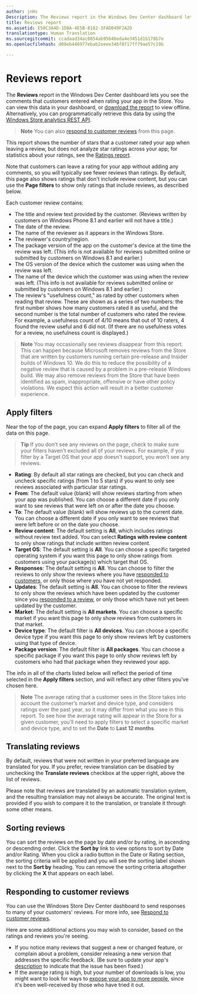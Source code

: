 ```yaml
---
author: jnHs
Description: The Reviews report in the Windows Dev Center dashboard lets you see the comments that customers entered when rating your app in the Store.
title: Reviews report
ms.assetid: E50C3A4D-1D8A-4E5B-8182-3FAD049F2A2D
translationtype: Human Translation
ms.sourcegitcommit: ccadaad34ac0854ab95646eda4e3451d1b178b7e
ms.openlocfilehash: d08eb446977ebab2eeee346f8f17ff79ae57c19b

---
```


# Reviews report


The **Reviews** report in the Windows Dev Center dashboard lets you see the comments that customers entered when rating your app in the Store. You can view this data in your dashboard, or [download the report](download-analytic-reports.md) to view offline. Alternatively, you can programmatically retrieve this data by using the [Windows Store analytics REST API](../monetize/access-analytics-data-using-windows-store-services.md).

> **Note**  You can also [respond to customer reviews](respond-to-customer-reviews.md) from this page.

This report shows the number of stars that a customer rated your app when leaving a review, but does not analyze star ratings across your app; for statistics about your ratings, see the [Ratings report](ratings-report.md).

Note that customers can leave a rating for your app without adding any comments, so you will typically see fewer reviews than ratings. By default, this page also shows ratings that don't include review content, but you can use the **Page filters** to show only ratings that include reviews, as described below.

Each customer review contains:

-   The title and review text provided by the customer. (Reviews written by customers on Windows Phone 8.1 and earlier will not have a title.)
-   The date of the review.
-   The name of the reviewer as it appears in the Windows Store.
-   The reviewer's country/region.
-   The package version of the app on the customer's device at the time the review was left. (This info is not available for reviews submitted online or submitted by customers on Windows 8.1 and earlier.)
-   The OS version of the device which the customer was using when the review was left.
-   The name of the device which the customer was using when the review was left. (This info is not available for reviews submitted online or submitted by customers on Windows 8.1 and earlier.)
-   The review's "usefulness count," as rated by other customers when reading that review. These are shown as a series of two numbers: the first number shows how many customers rated it as useful, and the second number is the total number of customers who rated the review. For example, a usefulness count of 4/10 means that out of 10 raters, 4 found the review useful and 6 did not. (If there are no usefulness votes for a review, no usefulness count is displayed.)

> **Note** You may occasionally see reviews disappear from this report. This can happen because Microsoft removes reviews from the Store that are written by customers running certain pre-release and Insider builds of Windows 10. We do this to reduce the possibility of a negative review that is caused by a problem in a pre-release Windows build. We may also remove reviews from the Store that have been identified as spam, inappropriate, offensive or have other policy violations. We expect this action will result in a better customer experience.

## Apply filters


Near the top of the page, you can expand **Apply filters** to filter all of the data on this page.

>**Tip**  If you don't see any reviews on the page, check to make sure your filters haven't excluded all of your reviews. For example, if you filter by a Target OS that your app doesn't support, you won't see any reviews.

-   **Rating**: By default all star ratings are checked, but you can check and uncheck specific ratings (from 1 to 5 stars) if you want to only see reviews associated with particular star ratings.
-   **From**: The default value (blank) will show reviews starting from when your app was published. You can choose a different date if you only want to see reviews that were left on or after the date you choose.
-   **To**: The default value (blank) will show reviews up to the current date. You can choose a different date if you only want to see reviews that were left before or on the date you choose. 
-   **Review content**: The default setting is **All**, which includes ratings without review text added. You can select **Ratings with review content** to only show ratings that include written review content.
-   **Target OS**: The default setting is **All**. You can choose a specific targeted operating system if you want this page to only show ratings from customers using your package(s) which target that OS.
-   **Responses**: The default setting is **All**. You can choose to filter the reviews to only show the reviews where you have [responded to customers](respond-to-customer-reviews.md), or only those where you have not yet responded.
-   **Updates**: The default setting is **All**. You can choose to filter the reviews to only show the reviews which have been updated by the customer since you [responded to a review](respond-to-customer-reviews.md), or only those which have not yet been updated by the customer.
-   **Market**: The default setting is **All markets**. You can choose a specific market if you want this page to only show reviews from customers in that market.
-   **Device type**: The default filter is **All devices**. You can choose a specific device type if you want this page to only show reviews left by customers using that type of device.
-   **Package version**: The default filter is **All packages**. You can choose a specific package if you want this page to only show reviews left by customers who had that package when they reviewed your app.

The info in all of the charts listed below will reflect the period of time selected in the **Apply filters** section, and will reflect any other filters you've chosen here.

> **Note**  The average rating that a customer sees in the Store takes into account the customer’s market and device type, and considers ratings over the past year, so it may differ from what you see in this report. To see how the average rating will appear in the Store for a given customer, you’ll need to apply filters to select a specific market and device type, and to set the **Date** to **Last 12 months**.

## Translating reviews


By default, reviews that were not written in your preferred language are translated for you. If you prefer, review translation can be disabled by unchecking the **Translate reviews** checkbox at the upper right, above the list of reviews.

Please note that reviews are translated by an automatic translation system, and the resulting translation may not always be accurate. The original text is provided if you wish to compare it to the translation, or translate it through some other means.

## Sorting reviews


You can sort the reviews on the page by date and/or by rating, in ascending or descending order. Click the **Sort by** link to view options to sort by Date and/or Rating. When you click a radio button in the Date or Rating section, the sorting criteria will be applied and you will see the sorting label shown next to the **Sort by** heading. You can remove the sorting criteria altogether by clicking the **X** that appears on each label.

## Responding to customer reviews

You can use the Windows Store Dev Center dashboard to send responses to many of your customers' reviews. For more info, see [Respond to customer reviews](respond-to-customer-reviews.md).

Here are some additional actions you may wish to consider, based on the ratings and reviews you're seeing.

-   If you notice many reviews that suggest a new or changed feature, or complain about a problem, consider releasing a new version that addresses the specific feedback. (Be sure to update your app's [description](create-app-descriptions.md) to indicate that the issue has been fixed.)
-   If the average rating is high, but your number of downloads is low, you might want to look for ways to [expose your app to more people](app-promotion-and-customer-engagement.md), since it's been well-received by those who have tried it out.


 

 

 



<!--HONumber=Aug16_HO5-->


